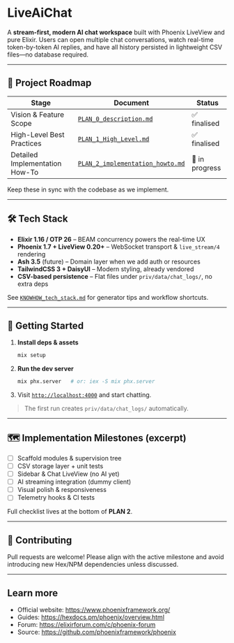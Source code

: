 # LiveAiChat

A **stream-first, modern AI chat workspace** built with Phoenix LiveView and pure Elixir.
Users can open multiple chat conversations, watch real-time token-by-token AI replies, and have all history persisted in lightweight CSV files—no database required.

---
## 📑 Project Roadmap

| Stage | Document | Status |
|-------|----------|--------|
| Vision & Feature Scope | [`PLAN_0_description.md`](PLAN_0_description.md) | ✅ finalised |
| High-Level Best Practices | [`PLAN_1_High_Level.md`](PLAN_1_High_Level.md) | ✅ finalised |
| Detailed Implementation How-To | [`PLAN_2_implementation_howto.md`](PLAN_2_implementation_howto.md) | 🚧 in progress |

Keep these in sync with the codebase as we implement.

---
## 🛠  Tech Stack

* **Elixir 1.16  / OTP 26**  – BEAM concurrency powers the real-time UX
* **Phoenix 1.7 + LiveView 0.20+**  – WebSocket transport & `live_stream/4` rendering
* **Ash 3.5** (future) – Domain layer when we add auth or resources
* **TailwindCSS 3 + DaisyUI** – Modern styling, already vendored
* **CSV-based persistence** – Flat files under `priv/data/chat_logs/`, no extra deps

See [`KNOWHOW_tech_stack.md`](KNOWHOW_tech_stack.md) for generator tips and workflow shortcuts.

---
## 🚀 Getting Started

1. **Install deps & assets**
   ```bash
   mix setup
   ```
2. **Run the dev server**
   ```bash
   mix phx.server   # or: iex -S mix phx.server
   ```
3. Visit [`http://localhost:4000`](http://localhost:4000) and start chatting.

> The first run creates `priv/data/chat_logs/` automatically.

---
## 🗺  Implementation Milestones (excerpt)

- [ ] Scaffold modules & supervision tree
- [ ] CSV storage layer + unit tests
- [ ] Sidebar & Chat LiveView (no AI yet)
- [ ] AI streaming integration (dummy client)
- [ ] Visual polish & responsiveness
- [ ] Telemetry hooks & CI tests

Full checklist lives at the bottom of **PLAN 2**.

---
## 🤝 Contributing

Pull requests are welcome! Please align with the active milestone and avoid introducing new Hex/NPM dependencies unless discussed.

---
## Learn more

* Official website: https://www.phoenixframework.org/
* Guides: https://hexdocs.pm/phoenix/overview.html
* Forum: https://elixirforum.com/c/phoenix-forum
* Source: https://github.com/phoenixframework/phoenix
